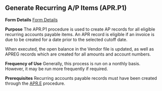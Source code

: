 ## Generate Recurring A/P Items (APR.P1)
<PageHeader />

**Form Details**
[Form Details](../APR-P1-1/README.md)

**Purpose**
The APR.P1 procedure is used to create AP records for all eligible recurring
accounts payable items. An APR record is eligible if an invoice is due to be
created for a date prior to the selected cutoff date.

When executed, the open balance in the Vendor file is updated, as well as
APREG records which are created for all amounts and account numbers.

**Frequency of Use**
Generally, this process is run on a nonthly basis. However, it may be run more
frequently if required.

**Prerequisites**
Recurring accounts payable records must have been created through the
[APR.E](../APR-E/README.md) procedure.

<badge text= "Version 8.10.57 " vertical="middle" />

<PageFooter />
